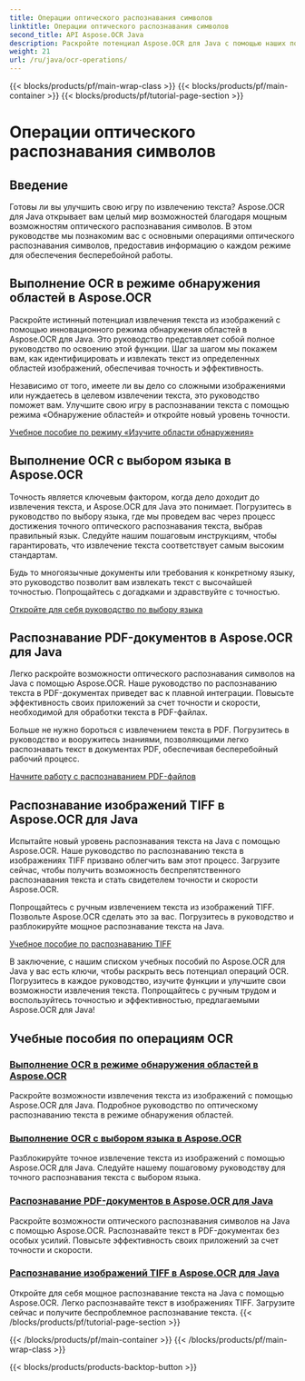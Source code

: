 ```yaml
---
title: Операции оптического распознавания символов
linktitle: Операции оптического распознавания символов
second_title: API Aspose.OCR Java
description: Раскройте потенциал Aspose.OCR для Java с помощью наших подробных руководств по распознаванию текста. Изучите режим обнаружения областей, выбор языка, распознавание PDF и TIFF всего за несколько шагов!
weight: 21
url: /ru/java/ocr-operations/
---
```


{{< blocks/products/pf/main-wrap-class >}}
{{< blocks/products/pf/main-container >}}
{{< blocks/products/pf/tutorial-page-section >}}

# Операции оптического распознавания символов

## Введение

Готовы ли вы улучшить свою игру по извлечению текста? Aspose.OCR для Java открывает вам целый мир возможностей благодаря мощным возможностям оптического распознавания символов. В этом руководстве мы познакомим вас с основными операциями оптического распознавания символов, предоставив информацию о каждом режиме для обеспечения бесперебойной работы.

## Выполнение OCR в режиме обнаружения областей в Aspose.OCR

Раскройте истинный потенциал извлечения текста из изображений с помощью инновационного режима обнаружения областей в Aspose.OCR для Java. Это руководство представляет собой полное руководство по освоению этой функции. Шаг за шагом мы покажем вам, как идентифицировать и извлекать текст из определенных областей изображений, обеспечивая точность и эффективность.

Независимо от того, имеете ли вы дело со сложными изображениями или нуждаетесь в целевом извлечении текста, это руководство поможет вам. Улучшите свою игру в распознавании текста с помощью режима «Обнаружение областей» и откройте новый уровень точности.

[Учебное пособие по режиму «Изучите области обнаружения»](./perform-ocr-detect-areas-mode/)

## Выполнение OCR с выбором языка в Aspose.OCR

Точность является ключевым фактором, когда дело доходит до извлечения текста, и Aspose.OCR для Java это понимает. Погрузитесь в руководство по выбору языка, где мы проведем вас через процесс достижения точного оптического распознавания текста, выбрав правильный язык. Следуйте нашим пошаговым инструкциям, чтобы гарантировать, что извлечение текста соответствует самым высоким стандартам.

Будь то многоязычные документы или требования к конкретному языку, это руководство позволит вам извлекать текст с высочайшей точностью. Попрощайтесь с догадками и здравствуйте с точностью.

[Откройте для себя руководство по выбору языка](./perform-ocr-language-selection/)

## Распознавание PDF-документов в Aspose.OCR для Java

Легко раскройте возможности оптического распознавания символов на Java с помощью Aspose.OCR. Наше руководство по распознаванию текста в PDF-документах приведет вас к плавной интеграции. Повысьте эффективность своих приложений за счет точности и скорости, необходимой для обработки текста в PDF-файлах.

Больше не нужно бороться с извлечением текста в PDF. Погрузитесь в руководство и вооружитесь знаниями, позволяющими легко распознавать текст в документах PDF, обеспечивая бесперебойный рабочий процесс.

[Начните работу с распознаванием PDF-файлов](./recognize-pdf/)

## Распознавание изображений TIFF в Aspose.OCR для Java

Испытайте новый уровень распознавания текста на Java с помощью Aspose.OCR. Наше руководство по распознаванию текста в изображениях TIFF призвано облегчить вам этот процесс. Загрузите сейчас, чтобы получить возможность беспрепятственного распознавания текста и стать свидетелем точности и скорости Aspose.OCR.

Попрощайтесь с ручным извлечением текста из изображений TIFF. Позвольте Aspose.OCR сделать это за вас. Погрузитесь в руководство и разблокируйте мощное распознавание текста на Java.

[Учебное пособие по распознаванию TIFF](./recognize-tiff/)

В заключение, с нашим списком учебных пособий по Aspose.OCR для Java у вас есть ключи, чтобы раскрыть весь потенциал операций OCR. Погрузитесь в каждое руководство, изучите функции и улучшите свои возможности извлечения текста. Попрощайтесь с ручным трудом и воспользуйтесь точностью и эффективностью, предлагаемыми Aspose.OCR для Java!
## Учебные пособия по операциям OCR
### [Выполнение OCR в режиме обнаружения областей в Aspose.OCR](./perform-ocr-detect-areas-mode/)
Раскройте возможности извлечения текста из изображений с помощью Aspose.OCR для Java. Подробное руководство по оптическому распознаванию текста в режиме обнаружения областей.
### [Выполнение OCR с выбором языка в Aspose.OCR](./perform-ocr-language-selection/)
Разблокируйте точное извлечение текста из изображений с помощью Aspose.OCR для Java. Следуйте нашему пошаговому руководству для точного распознавания текста с выбором языка.
### [Распознавание PDF-документов в Aspose.OCR для Java](./recognize-pdf/)
Раскройте возможности оптического распознавания символов на Java с помощью Aspose.OCR. Распознавайте текст в PDF-документах без особых усилий. Повысьте эффективность своих приложений за счет точности и скорости.
### [Распознавание изображений TIFF в Aspose.OCR для Java](./recognize-tiff/)
Откройте для себя мощное распознавание текста на Java с помощью Aspose.OCR. Легко распознавайте текст в изображениях TIFF. Загрузите сейчас и получите беспроблемное распознавание текста.
{{< /blocks/products/pf/tutorial-page-section >}}

{{< /blocks/products/pf/main-container >}}
{{< /blocks/products/pf/main-wrap-class >}}

{{< blocks/products/products-backtop-button >}}
